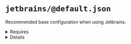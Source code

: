 # `jetbrains/@default.json`

Recommended base configuration when using Jetbrains.

<details>
  <summary>Requires</summary>

\- jetbrains\n
\- nyc\n

</details>

<details>
  <summary>Details</summary>

## jetbrains/exclude-coverage-folder

_Updating `.idea/${projectName}.iml` using `xml-merge`._

- Mark `coverage` Folder as excluded in Jetbrains.

  <details>
    <summary>Requires</summary>

\- jetbrains\n
\- nyc\n

  </details>

</details>


